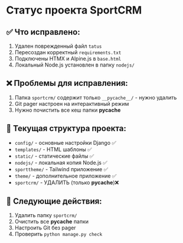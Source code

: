# Статус проекта SportCRM

## ✅ Что исправлено:
1. Удален поврежденный файл `tatus`
2. Пересоздан корректный `requirements.txt`
3. Подключены HTMX и Alpine.js в `base.html`
4. Локальный Node.js установлен в папку `nodejs/`

## ❌ Проблемы для исправления:
1. Папка `sportcrm/` содержит только `__pycache__/` - нужно удалить
2. Git pager настроен на интерактивный режим
3. Нужно почистить все кеш папки __pycache__

## 📁 Текущая структура проекта:
- `config/` - основные настройки Django ✅  
- `templates/` - HTML шаблоны ✅
- `static/` - статические файлы ✅
- `nodejs/` - локальная копия Node.js ✅
- `sporttheme/` - Tailwind приложение ✅
- `theme/` - дополнительное приложение ✅
- `sportcrm/` - УДАЛИТЬ (только __pycache__)❌

## 🔧 Следующие действия:
1. Удалить папку `sportcrm/`
2. Очистить все __pycache__ папки  
3. Настроить Git без pager
4. Проверить `python manage.py check`